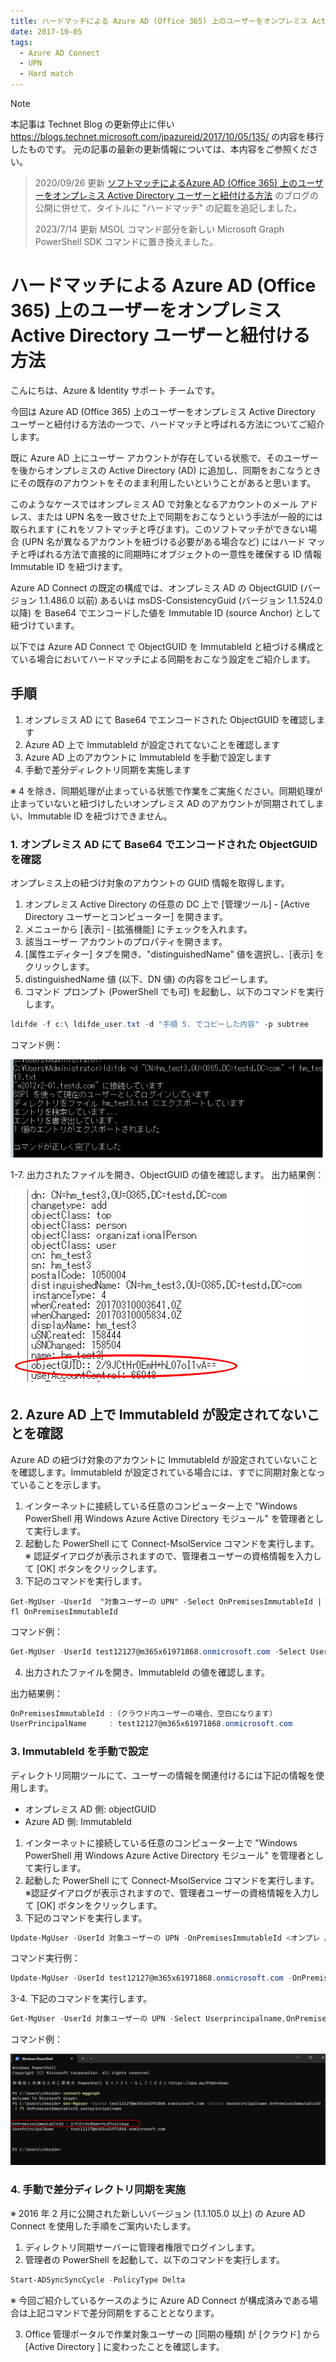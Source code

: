 ```yaml
---
title: ハードマッチによる Azure AD (Office 365) 上のユーザーをオンプレミス Active Directory ユーザーと紐付ける方法
date: 2017-10-05
tags:
  - Azure AD Connect
  - UPN
  - Hard match
---
```


> [!NOTE]
> 本記事は Technet Blog の更新停止に伴い https://blogs.technet.microsoft.com/jpazureid/2017/10/05/135/ の内容を移行したものです。
> 元の記事の最新の更新情報については、本内容をご参照ください。

> 2020/09/26 更新
> [ソフトマッチによるAzure AD (Office 365) 上のユーザーをオンプレミス Active Directory ユーザーと紐付ける方法](../azure-active-directory-connect/aboutSoftMatching.md) のブログの公開に併せて、タイトルに "ハードマッチ" の記載を追記しました。
>
> 2023/7/14 更新
> MSOL コマンド部分を新しい Microsoft Graph PowerShell SDK コマンドに置き換えました。

# ハードマッチによる Azure AD (Office 365) 上のユーザーをオンプレミス Active Directory ユーザーと紐付ける方法

こんにちは、Azure & Identity サポート チームです。

今回は Azure AD (Office 365) 上のユーザーをオンプレミス Active Directory ユーザーと紐付ける方法の一つで、ハードマッチと呼ばれる方法についてご紹介します。

既に Azure AD 上にユーザー アカウントが存在している状態で、そのユーザーを後からオンプレミスの Active Directory (AD) に追加し、同期をおこなうときにその既存のアカウントをそのまま利用したいということがあると思います。

このようなケースではオンプレミス AD で対象となるアカウントのメール アドレス、または UPN 名を一致させた上で同期をおこなうという手法が一般的には取られます (これをソフトマッチと呼びます)。このソフトマッチができない場合 (UPN 名が異なるアカウントを紐づける必要がある場合など) にはハード マッチと呼ばれる方法で直接的に同期時にオブジェクトの一意性を確保する ID 情報 Immutable ID を紐づけます。

Azure AD Connect の既定の構成では、オンプレミス AD の ObjectGUID (バージョン 1.1.486.0 以前) あるいは msDS-ConsistencyGuid (バージョン 1.1.524.0 以降) を Base64 でエンコードした値を Immutable ID (source Anchor) として紐づけています。

以下では Azure AD Connect で ObjectGUID を ImmutableId と紐づける構成とている場合においてハードマッチによる同期をおこなう設定をご紹介します。



## 手順

1. オンプレミス AD にて Base64 でエンコードされた ObjectGUID を確認します
2. Azure AD 上で ImmutableId が設定されてないことを確認します
3. Azure AD 上のアカウントに ImmutableId を手動で設定します
4. 手動で差分ディレクトリ同期を実施します

※ 4 を除き、同期処理が止まっている状態で作業をご実施ください。同期処理が止まっていないと紐づけしたいオンプレミス AD のアカウントが同期されてしまい、Immutable ID を紐づけできません。

### 1. オンプレミス AD にて Base64 でエンコードされた ObjectGUID を確認

オンプレミス上の紐づけ対象のアカウントの GUID 情報を取得します。

1. オンプレミス Active Directory の任意の DC 上で [管理ツール] - [Active Directory ユーザーとコンピューター] を開きます。
2. メニューから [表示] - [拡張機能] にチェックを入れます。
3. 該当ユーザー アカウントのプロパティを開きます。
4. [属性エディター] タブを開き、"distinguishedName" 値を選択し、[表示] をクリックします。
5. distinguishedName 値 (以下、DN 値) の内容をコピーします。
6. コマンド プロンプト (PowerShell でも可) を起動し、以下のコマンドを実行します。

```powershell
ldifde -f c:\ ldifde_user.txt -d "手順 5. でコピーした内容" -p subtree
```

コマンド例：

![](./upn-hard-match/hardmatch_11.png)

1-7. 出力されたファイルを開き、ObjectGUID の値を確認します。
出力結果例：

![](./upn-hard-match/hardmatch_2.png)

## 2. Azure AD 上で ImmutableId が設定されてないことを確認

Azure AD の紐づけ対象のアカウントに ImmutableId が設定されていないことを確認します。ImmutableId が設定されている場合には、すでに同期対象となっていることを示します。

1. インターネットに接続している任意のコンピューター上で "Windows PowerShell 用 Windows Azure Active Directory モジュール" を管理者として実行します。
2. 起動した PowerShell にて Connect-MsolService コマンドを実行します。
※ 認証ダイアログが表示されますので、管理者ユーザーの資格情報を入力して [OK] ボタンをクリックします。
3. 下記のコマンドを実行します。

```
Get-MgUser -UserId  "対象ユーザーの UPN" -Select OnPremisesImmutableId | fl OnPremisesImmutableId
```

コマンド例：

```ps1
Get-MgUser -UserId test12127@m365x61971868.onmicrosoft.com -Select Userprincipalname,OnPremisesImmutableId | fl OnPremisesImmutableId,userprincipalname
```

4. 出力されたファイルを開き、ImmutableId の値を確認します。

出力結果例：

```ps1
OnPremisesImmutableId :（クラウド内ユーザーの場合、空白になります）
UserPrincipalName     : test12127@m365x61971868.onmicrosoft.com
```

### 3. ImmutableId を手動で設定

ディレクトリ同期ツールにて、ユーザーの情報を関連付けるには下記の情報を使用します。

- オンプレミス AD 側: objectGUID
- Azure AD 側: ImmutableId

1. インターネットに接続している任意のコンピューター上で "Windows PowerShell 用 Windows Azure Active Directory モジュール" を管理者として実行します。
2. 起動した PowerShell にて Connect-MsolService コマンドを実行します。
  ※認証ダイアログが表示されますので、管理者ユーザーの資格情報を入力して [OK] ボタンをクリックします。
3. 下記のコマンドを実行します。

```powershell
Update-MgUser -UserId 対象ユーザーの UPN -OnPremisesImmutableId <オンプレ AD ユーザーの  Base64 エンコードされた objectGUID 値>
```

コマンド実行例：

```powershell
Update-MgUser -UserId test12127@m365x61971868.onmicrosoft.com -OnPremisesImmutableId 2/9JCtHr0EmH+hL07o11vAaa
```

3-4. 下記のコマンドを実行します。

```powershell
Get-MgUser -UserId 対象ユーザーの UPN -Select Userprincipalname,OnPremisesImmutableId | fl OnPremisesImmutableId,userprincipalname
```

コマンド例：

![](./upn-hard-match/hardmatch_4.png)

### 4. 手動で差分ディレクトリ同期を実施

※ 2016 年 2 月に公開された新しいバージョン (1.1.105.0 以上) の Azure AD Connect を使用した手順をご案内いたします。

1. ディレクトリ同期サーバーに管理者権限でログインします。
2. 管理者の PowerShell を起動して、以下のコマンドを実行します。

```ps1
Start-ADSyncSyncCycle -PolicyType Delta
```

※ 今回ご紹介しているケースのように Azure AD Connect が構成済みである場合は上記コマンドで差分同期をすることとなります。

3. Office 管理ポータルで作業対象ユーザーの [同期の種類] が [クラウド] から [Active Directory ] に変わったことを確認します。
